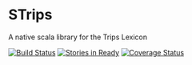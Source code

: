 # STrips
A native scala library for the Trips Lexicon

[![Build Status](https://travis-ci.org/mrmechko/STrips.svg?branch=master)](https://travis-ci.org/mrmechko/STrips)
[![Stories in Ready](https://badge.waffle.io/mrmechko/STrips.png?label=ready&title=Ready)](https://waffle.io/mrmechko/strips)
[![Coverage Status](https://coveralls.io/repos/mrmechko/STrips/badge.svg)](https://coveralls.io/r/mrmechko/strips)
